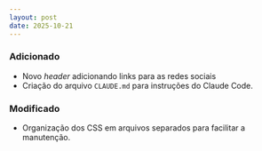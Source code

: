 ```yaml
---
layout: post
date: 2025-10-21
---
```


### Adicionado

- Novo _header_ adicionando links para as redes sociais
- Criação do arquivo `CLAUDE.md` para instruções do Claude Code.

### Modificado

- Organização dos CSS em arquivos separados para facilitar a manutenção.

